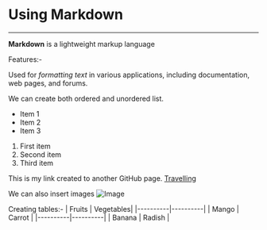 # Using Markdown
---

**Markdown** is a lightweight markup language 

Features:-

Used for *formatting text* in various applications, including documentation, web pages, and forums.

We can create both ordered and unordered list.
- Item 1
- Item 2
- Item 3
1. First item
2. Second item
3. Third item

This is my link created to another GitHub page.
[Travelling](https://www.example.com)

We can also insert images
![Image](https://res.cloudinary.com/thrillophilia/image/upload/c_fill,dpr_1.0,f_auto,fl_progressive.strip_profile,g_center,h_230,q_auto,w_305/v1/filestore/g1aprfx64fc5i98oagpzy5wf6zby_1594464137_shutterstock_1203469480.jpg)

Creating tables:-
| Fruits   | Vegetables|
|----------|----------|
|  Mango   | Carrot   |
|----------|----------|
|  Banana  |  Radish  | 
